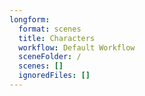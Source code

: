 ```yaml
---
longform:
  format: scenes
  title: Characters
  workflow: Default Workflow
  sceneFolder: /
  scenes: []
  ignoredFiles: []
---
```

